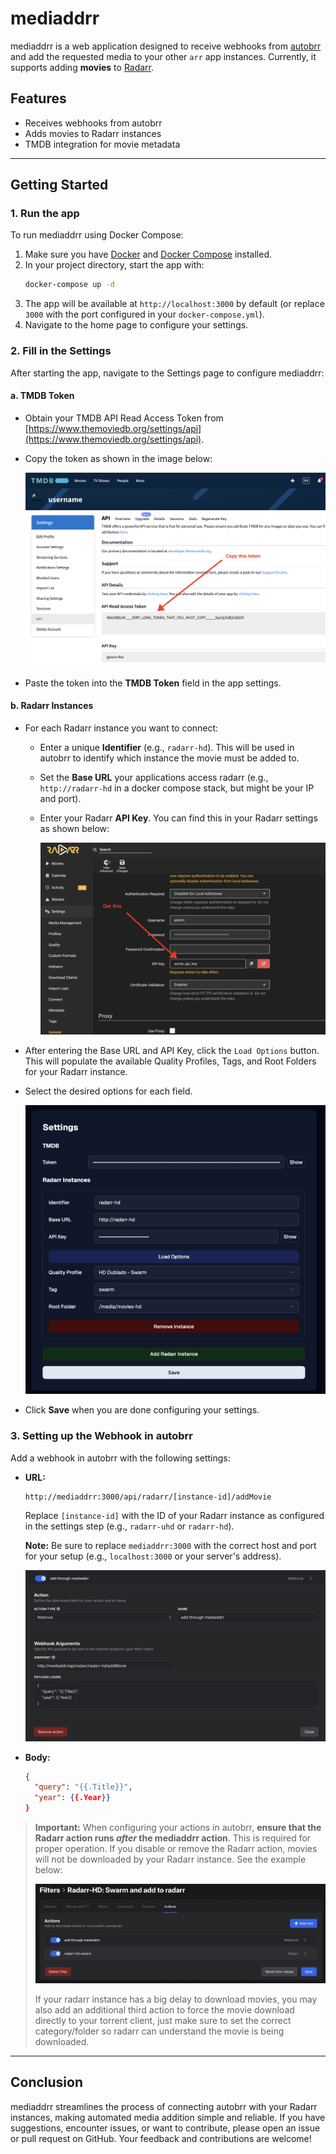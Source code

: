 # mediaddrr

mediaddrr is a web application designed to receive webhooks from [autobrr](https://autobrr.com/) and add the requested media to your other `arr` app instances. Currently, it supports adding **movies** to [Radarr](https://radarr.video/).

## Features

- Receives webhooks from autobrr
- Adds movies to Radarr instances
- TMDB integration for movie metadata

---

## Getting Started

### 1. Run the app

To run mediaddrr using Docker Compose:

1. Make sure you have [Docker](https://docs.docker.com/get-docker/) and [Docker Compose](https://docs.docker.com/compose/install/) installed.
2. In your project directory, start the app with:
   ```sh
   docker-compose up -d
   ```
3. The app will be available at `http://localhost:3000` by default (or replace `3000` with the port configured in your `docker-compose.yml`).
4. Navigate to the home page to configure your settings.

### 2. Fill in the Settings

After starting the app, navigate to the Settings page to configure mediaddrr:

#### a. TMDB Token

- Obtain your TMDB API Read Access Token from [https://www.themoviedb.org/settings/api](https://www.themoviedb.org/settings/api).
- Copy the token as shown in the image below:

  ![Get your TMDB token](docs/tmdb.png)

- Paste the token into the **TMDB Token** field in the app settings.

#### b. Radarr Instances

- For each Radarr instance you want to connect:

  - Enter a unique **Identifier** (e.g., `radarr-hd`). This will be used in autobrr to identify which instance the movie must be added to.
  - Set the **Base URL** your applications access radarr (e.g., `http://radarr-hd` in a docker compose stack, but might be your IP and port).
  - Enter your Radarr **API Key**. You can find this in your Radarr settings as shown below:

    ![Find your Radarr API Key](docs/radarr.png)

- After entering the Base URL and API Key, click the `Load Options` button. This will populate the available Quality Profiles, Tags, and Root Folders for your Radarr instance.
- Select the desired options for each field.

  ![Sample Settings Page](docs/settings.png)

- Click **Save** when you are done configuring your settings.

### 3. Setting up the Webhook in autobrr

Add a webhook in autobrr with the following settings:

- **URL:**

  ```
  http://mediaddrr:3000/api/radarr/[instance-id]/addMovie
  ```

  Replace `[instance-id]` with the ID of your Radarr instance as configured in the settings step (e.g., `radarr-uhd` or `radarr-hd`).

  **Note:** Be sure to replace `mediaddrr:3000` with the correct host and port for your setup (e.g., `localhost:3000` or your server's address).

  ![Example autobrr webhook configuration](docs/autobrr.png)

- **Body:**
  ```json
  {
    "query": "{{.Title}}",
    "year": {{.Year}}
  }
  ```

> **Important:**
> When configuring your actions in autobrr, **ensure that the Radarr action runs _after_ the mediaddrr action**. This is required for proper operation. If you disable or remove the Radarr action, movies will not be downloaded by your Radarr instance. See the example below:
>
> ![Correct autobrr action order](docs/autobrr_2.png)
>
> If your radarr instance has a big delay to download movies, you may also add an additional third action to force the movie download directly to your torrent client, just make sure to set the correct category/folder so radarr can understand the movie is being downloaded.

---

## Conclusion

mediaddrr streamlines the process of connecting autobrr with your Radarr instances, making automated media addition simple and reliable. If you have suggestions, encounter issues, or want to contribute, please open an issue or pull request on GitHub. Your feedback and contributions are welcome!
